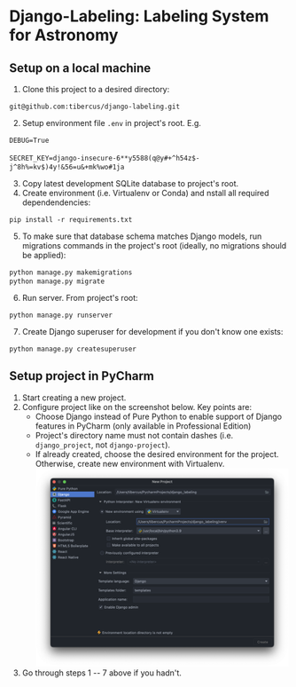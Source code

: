 # Django-Labeling: Labeling System for Astronomy

## Setup on a local machine

1. Clone this project to a desired directory:
```shell
git@github.com:tibercus/django-labeling.git
```
2. Setup environment file `.env` in project's root. E.g.
```shell
DEBUG=True

SECRET_KEY=django-insecure-6**y5588(q@y#+^h54z$-j^8h%=kv$)4y!&56=u&+mk%wo#1ja
```
3. Copy latest development SQLite database to project's root.
4. Create environment (i.e. Virtualenv or Conda) and nstall all required dependendencies:
```shell
pip install -r requirements.txt
```
5. To make sure that database schema matches Django models, run migrations commands in the project's root (ideally, no migrations should be applied):
```shell
python manage.py makemigrations
python manage.py migrate
```
6. Run server. From project's root:
```shell
python manage.py runserver
```
7. Create Django superuser for development if you don't know one exists:
```shell
python manage.py createsuperuser
```


## Setup project in PyCharm

1. Start creating a new project.
2. Configure project like on the screenshot below. Key points are:
    - Choose Django instead of Pure Python to enable support of Django features in PyCharm (only available in Professional Edition)
    - Project's directory name must not contain dashes (i.e. `django_project`, not `django-project`).
    - If already created, choose the desired environment for the project. Otherwise, create new environment with Virtualenv.
   ![image](docs/pycharm_project_setup.png)
3. Go through steps 1 -- 7 above if you hadn't.
